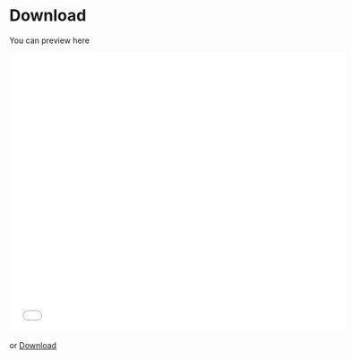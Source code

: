 # Download

You can preview here

<iframe src=".guides/download/Storytelling.pdf" style="width:600px; height:500px;" frameborder="0"></iframe>

or [Download](.guides/download/Storytelling.pdf)